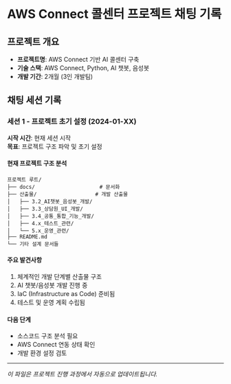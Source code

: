 # AWS Connect 콜센터 프로젝트 채팅 기록

## 프로젝트 개요
- **프로젝트명**: AWS Connect 기반 AI 콜센터 구축
- **기술 스택**: AWS Connect, Python, AI 챗봇, 음성봇
- **개발 기간**: 2개월 (3인 개발팀)

## 채팅 세션 기록

### 세션 1 - 프로젝트 초기 설정 (2024-01-XX)

**시작 시간**: 현재 세션 시작  
**목표**: 프로젝트 구조 파악 및 초기 설정

#### 현재 프로젝트 구조 분석
```
프로젝트 루트/
├── docs/                     # 문서화
├── 산출물/                   # 개발 산출물
│   ├── 3.2_AI챗봇_음성봇_개발/
│   ├── 3.3_상담원_UI_개발/
│   ├── 3.4_공통_통합_기능_개발/
│   ├── 4.x_테스트_관련/
│   └── 5.x_운영_관련/
├── README.md
└── 기타 설계 문서들
```

#### 주요 발견사항
1. 체계적인 개발 단계별 산출물 구조
2. AI 챗봇/음성봇 개발 진행 중
3. IaC (Infrastructure as Code) 준비됨
4. 테스트 및 운영 계획 수립됨

#### 다음 단계
- 소스코드 구조 분석 필요
- AWS Connect 연동 상태 확인
- 개발 환경 설정 검토

---
*이 파일은 프로젝트 진행 과정에서 자동으로 업데이트됩니다.* 